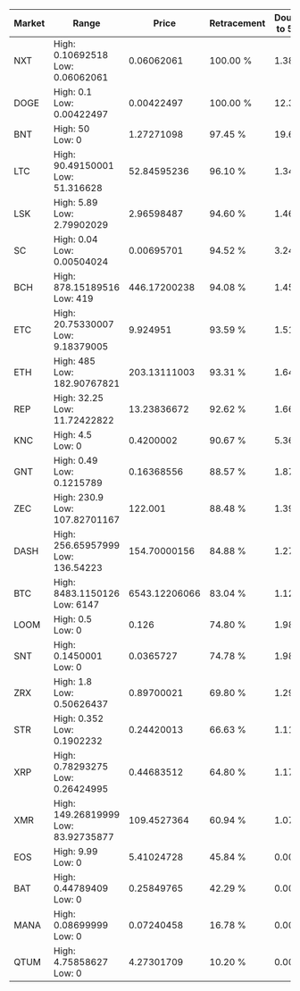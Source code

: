 | Market | Range | Price| Retracement | Doubles to 50% |
| --- | --- | --- | --- | --- |
| NXT | High: 0.10692518<br />Low: 0.06062061 | 0.06062061 | 100.00 % | 1.38 |
| DOGE | High: 0.1<br />Low: 0.00422497 | 0.00422497 | 100.00 % | 12.33 |
| BNT | High: 50<br />Low: 0 | 1.27271098 | 97.45 % | 19.64 |
| LTC | High: 90.49150001<br />Low: 51.316628 | 52.84595236 | 96.10 % | 1.34 |
| LSK | High: 5.89<br />Low: 2.79902029 | 2.96598487 | 94.60 % | 1.46 |
| SC | High: 0.04<br />Low: 0.00504024 | 0.00695701 | 94.52 % | 3.24 |
| BCH | High: 878.15189516<br />Low: 419 | 446.17200238 | 94.08 % | 1.45 |
| ETC | High: 20.75330007<br />Low: 9.18379005 | 9.924951 | 93.59 % | 1.51 |
| ETH | High: 485<br />Low: 182.90767821 | 203.13111003 | 93.31 % | 1.64 |
| REP | High: 32.25<br />Low: 11.72422822 | 13.23836672 | 92.62 % | 1.66 |
| KNC | High: 4.5<br />Low: 0 | 0.4200002 | 90.67 % | 5.36 |
| GNT | High: 0.49<br />Low: 0.1215789 | 0.16368556 | 88.57 % | 1.87 |
| ZEC | High: 230.9<br />Low: 107.82701167 | 122.001 | 88.48 % | 1.39 |
| DASH | High: 256.65957999<br />Low: 136.54223 | 154.70000156 | 84.88 % | 1.27 |
| BTC | High: 8483.1150126<br />Low: 6147 | 6543.12206066 | 83.04 % | 1.12 |
| LOOM | High: 0.5<br />Low: 0 | 0.126 | 74.80 % | 1.98 |
| SNT | High: 0.1450001<br />Low: 0 | 0.0365727 | 74.78 % | 1.98 |
| ZRX | High: 1.8<br />Low: 0.50626437 | 0.89700021 | 69.80 % | 1.29 |
| STR | High: 0.352<br />Low: 0.1902232 | 0.24420013 | 66.63 % | 1.11 |
| XRP | High: 0.78293275<br />Low: 0.26424995 | 0.44683512 | 64.80 % | 1.17 |
| XMR | High: 149.26819999<br />Low: 83.92735877 | 109.4527364 | 60.94 % | 1.07 |
| EOS | High: 9.99<br />Low: 0 | 5.41024728 | 45.84 % | 0.00 |
| BAT | High: 0.44789409<br />Low: 0 | 0.25849765 | 42.29 % | 0.00 |
| MANA | High: 0.08699999<br />Low: 0 | 0.07240458 | 16.78 % | 0.00 |
| QTUM | High: 4.75858627<br />Low: 0 | 4.27301709 | 10.20 % | 0.00 |
